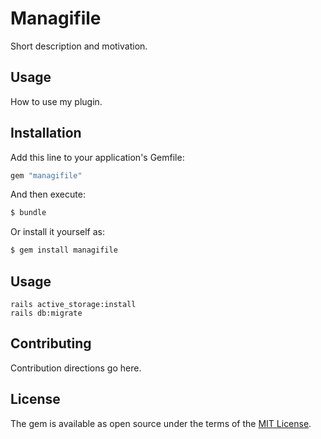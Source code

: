 # Managifile
Short description and motivation.

## Usage
How to use my plugin.

## Installation
Add this line to your application's Gemfile:

```ruby
gem "managifile"
```

And then execute:
```bash
$ bundle
```

Or install it yourself as:
```bash
$ gem install managifile
```



## Usage

```
rails active_storage:install
rails db:migrate
```

## Contributing
Contribution directions go here.

## License
The gem is available as open source under the terms of the [MIT License](https://opensource.org/licenses/MIT).
